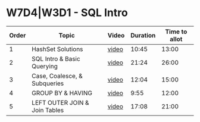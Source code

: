 # W7D4|W3D1 - SQL Intro

| Order | Topic | Video | Duration | Time to allot |
| ----- | ----- | ----- | -------- | ------------- |
| 1 | HashSet Solutions | [video][vid 1] | 10:45 | 13:00 |
| 2 | SQL Intro & Basic Querying | [video][vid 2] | 21:24 | 26:00 |
| 3 | Case, Coalesce, & Subqueries | [video][vid 3] | 12:04 | 15:00 |
| 4 | GROUP BY & HAVING | [video][vid 4] | 9:55 | 12:00 |
| 5 | LEFT OUTER JOIN & Join Tables | [video][vid 5] | 17:08 | 21:00 |


[vid 1]: https://vimeo.com/337176350
[vid 2]: https://vimeo.com/337179947
[vid 3]: https://vimeo.com/337185831
[vid 4]: https://vimeo.com/337188790
[vid 5]: https://vimeo.com/337190994